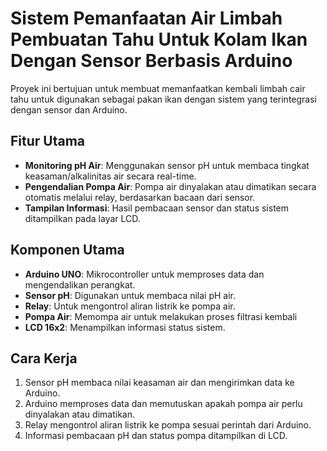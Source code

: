 # Sistem Pemanfaatan Air Limbah Pembuatan Tahu Untuk Kolam Ikan Dengan Sensor Berbasis Arduino

Proyek ini bertujuan untuk membuat memanfaatkan kembali limbah cair tahu untuk digunakan sebagai pakan ikan dengan sistem yang terintegrasi dengan sensor dan Arduino.

## Fitur Utama
- **Monitoring pH Air**: Menggunakan sensor pH untuk membaca tingkat keasaman/alkalinitas air secara real-time.
- **Pengendalian Pompa Air**: Pompa air dinyalakan atau dimatikan secara otomatis melalui relay, berdasarkan bacaan dari sensor.
- **Tampilan Informasi**: Hasil pembacaan sensor dan status sistem ditampilkan pada layar LCD.

## Komponen Utama
- **Arduino UNO**: Mikrocontroller untuk memproses data dan mengendalikan perangkat.
- **Sensor pH**: Digunakan untuk membaca nilai pH air.
- **Relay**: Untuk mengontrol aliran listrik ke pompa air.
- **Pompa Air**: Memompa air untuk melakukan proses filtrasi kembali
- **LCD 16x2**: Menampilkan informasi status sistem.

## Cara Kerja
1. Sensor pH membaca nilai keasaman air dan mengirimkan data ke Arduino.
2. Arduino memproses data dan memutuskan apakah pompa air perlu dinyalakan atau dimatikan.
3. Relay mengontrol aliran listrik ke pompa sesuai perintah dari Arduino.
4. Informasi pembacaan pH dan status pompa ditampilkan di LCD.
